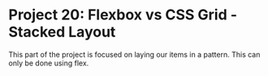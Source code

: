 <h1>Project 20: Flexbox vs CSS Grid - Stacked Layout</h1>
<p>This part of the project is focused on laying our items in a pattern. This can only be done using flex.</p>